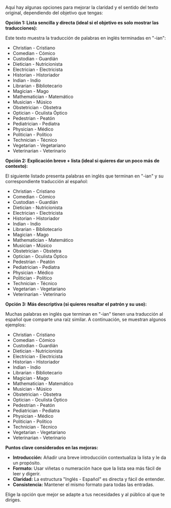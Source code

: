 Aquí hay algunas opciones para mejorar la claridad y el sentido del texto original, dependiendo del objetivo que tengas:

**Opción 1: Lista sencilla y directa (ideal si el objetivo es solo mostrar las traducciones):**

Este texto muestra la traducción de palabras en inglés terminadas en "-ian":

*   Christian - Cristiano
*   Comedian - Cómico
*   Custodian - Guardián
*   Dietician - Nutricionista
*   Electrician - Electricista
*   Historian - Historiador
*   Indian - Indio
*   Librarian - Bibliotecario
*   Magician - Mago
*   Mathematician - Matemático
*   Musician - Músico
*   Obstetrician - Obstetra
*   Optician - Oculista Óptico
*   Pedestrian - Peatón
*   Pediatrician - Pediatra
*   Physician - Médico
*   Politician - Político
*   Technician - Técnico
*   Vegetarian - Vegetariano
*   Veterinarian - Veterinario

**Opción 2: Explicación breve + lista (ideal si quieres dar un poco más de contexto):**

El siguiente listado presenta palabras en inglés que terminan en "-ian" y su correspondiente traducción al español:

*   Christian - Cristiano
*   Comedian - Cómico
*   Custodian - Guardián
*   Dietician - Nutricionista
*   Electrician - Electricista
*   Historian - Historiador
*   Indian - Indio
*   Librarian - Bibliotecario
*   Magician - Mago
*   Mathematician - Matemático
*   Musician - Músico
*   Obstetrician - Obstetra
*   Optician - Oculista Óptico
*   Pedestrian - Peatón
*   Pediatrician - Pediatra
*   Physician - Médico
*   Politician - Político
*   Technician - Técnico
*   Vegetarian - Vegetariano
*   Veterinarian - Veterinario

**Opción 3:  Más descriptiva (si quieres resaltar el patrón y su uso):**

Muchas palabras en inglés que terminan en "-ian" tienen una traducción al español que comparte una raíz similar.  A continuación, se muestran algunos ejemplos:

*   Christian - Cristiano
*   Comedian - Cómico
*   Custodian - Guardián
*   Dietician - Nutricionista
*   Electrician - Electricista
*   Historian - Historiador
*   Indian - Indio
*   Librarian - Bibliotecario
*   Magician - Mago
*   Mathematician - Matemático
*   Musician - Músico
*   Obstetrician - Obstetra
*   Optician - Oculista Óptico
*   Pedestrian - Peatón
*   Pediatrician - Pediatra
*   Physician - Médico
*   Politician - Político
*   Technician - Técnico
*   Vegetarian - Vegetariano
*   Veterinarian - Veterinario

**Puntos clave considerados en las mejoras:**

*   **Introducción:**  Añadir una breve introducción contextualiza la lista y le da un propósito.
*   **Formato:** Usar viñetas o numeración hace que la lista sea más fácil de leer y digerir.
*   **Claridad:**  La estructura "Inglés - Español" es directa y fácil de entender.
*   **Consistencia:** Mantener el mismo formato para todas las entradas.

Elige la opción que mejor se adapte a tus necesidades y al público al que te diriges.
